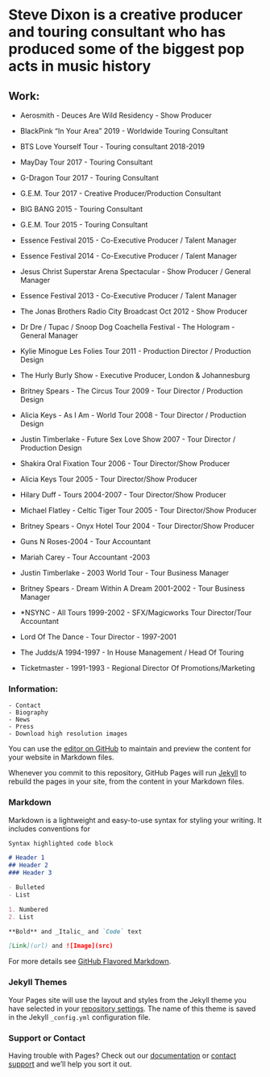 # Steve Dixon is a creative producer and touring consultant who has produced some of the biggest pop acts in music history

## Work:
- Aerosmith - Deuces Are Wild Residency - Show Producer

- BlackPink “In Your Area” 2019 - Worldwide Touring Consultant

- BTS Love Yourself Tour - Touring consultant 2018-2019

- MayDay Tour 2017 - Touring Consultant

- G-Dragon Tour 2017 - Touring Consultant

- G.E.M. Tour 2017 - Creative Producer/Production Consultant

- BIG BANG 2015 - Touring Consultant

- G.E.M. Tour 2015 - Touring Consultant

- Essence Festival 2015 - Co-Executive Producer / Talent Manager

- Essence Festival 2014 - Co-Executive Producer / Talent Manager

- Jesus Christ Superstar Arena Spectacular - Show Producer / General Manager

- Essence Festival 2013 - Co-Executive Producer / Talent Manager

- The Jonas Brothers Radio City Broadcast Oct 2012 - Show Producer

- Dr Dre / Tupac / Snoop Dog Coachella Festival - The Hologram - General Manager

- Kylie Minogue Les Folies Tour 2011 - Production Director / Production Design

- The Hurly Burly Show - Executive Producer, London & Johannesburg

- Britney Spears - The Circus Tour 2009 - Tour Director / Production Design

- Alicia Keys - As I Am - World Tour 2008 - Tour Director / Production Design

- Justin Timberlake - Future Sex Love Show 2007 - Tour Director / Production Design

- Shakira Oral Fixation Tour 2006 - Tour Director/Show Producer

- Alicia Keys Tour 2005 - Tour Director/Show Producer

- Hilary Duff - Tours 2004-2007 - Tour Director/Show Producer

- Michael Flatley - Celtic Tiger Tour 2005 - Tour Director/Show Producer

- Britney Spears - Onyx Hotel Tour 2004 - Tour Director/Show Producer

- Guns N Roses-2004 - Tour Accountant

- Mariah Carey - Tour Accountant -2003

- Justin Timberlake - 2003 World Tour - Tour Business Manager

- Britney Spears - Dream Within A Dream 2001-2002 - Tour Business Manager

- *NSYNC - All Tours 1999-2002 - SFX/Magicworks Tour Director/Tour Accountant

- Lord Of The Dance - Tour Director - 1997-2001

- The Judds/A 1994-1997 - In House Management / Head Of Touring

- Ticketmaster - 1991-1993 - Regional Director Of Promotions/Marketing

### Information:
	- Contact
	- Biography
	- News
	- Press
	- Download high resolution images

You can use the [editor on GitHub](https://github.com/mulvi/stevedixon/edit/master/index.md) to maintain and preview the content for your website in Markdown files.

Whenever you commit to this repository, GitHub Pages will run [Jekyll](https://jekyllrb.com/) to rebuild the pages in your site, from the content in your Markdown files.

### Markdown

Markdown is a lightweight and easy-to-use syntax for styling your writing. It includes conventions for

```markdown
Syntax highlighted code block

# Header 1
## Header 2
### Header 3

- Bulleted
- List

1. Numbered
2. List

**Bold** and _Italic_ and `Code` text

[Link](url) and ![Image](src)
```

For more details see [GitHub Flavored Markdown](https://guides.github.com/features/mastering-markdown/).

### Jekyll Themes

Your Pages site will use the layout and styles from the Jekyll theme you have selected in your [repository settings](https://github.com/mulvi/stevedixon/settings). The name of this theme is saved in the Jekyll `_config.yml` configuration file.

### Support or Contact

Having trouble with Pages? Check out our [documentation](https://help.github.com/categories/github-pages-basics/) or [contact support](https://github.com/contact) and we’ll help you sort it out.
